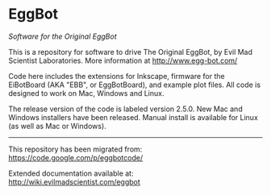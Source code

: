 EggBot
======

*_Software for the Original EggBot_*

This is a repository for software to drive The Original EggBot, by Evil Mad Scientist Laboratories. More information at http://www.egg-bot.com/

Code here includes the extensions for Inkscape, firmware for the EiBotBoard (AKA "EBB", or EggBotBoard), and example plot files. All code is designed to work on Mac, Windows and Linux.

The release version of the code is labeled version 2.5.0. New Mac and Windows installers have been released. Manual install is available for Linux (as well as Mac or Windows).


----

This repository has been migrated from: https://code.google.com/p/eggbotcode/

Extended documentation available at: http://wiki.evilmadscientist.com/eggbot

